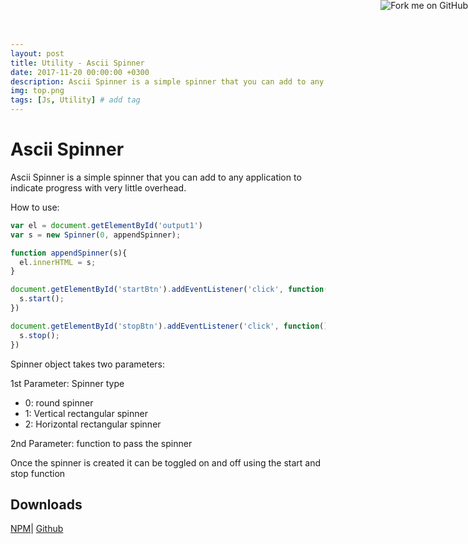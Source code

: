 ```yaml
---
layout: post
title: Utility - Ascii Spinner
date: 2017-11-20 00:00:00 +0300
description: Ascii Spinner is a simple spinner that you can add to any application to indicate progress with very little overhead.
img: top.png
tags: [Js, Utility] # add tag
---
```


# Ascii Spinner

Ascii Spinner is a simple spinner that you can add to any application to indicate progress with very little overhead.  

How to use:

```JavaScript
var el = document.getElementById('output1')
var s = new Spinner(0, appendSpinner);

function appendSpinner(s){
  el.innerHTML = s;
}

document.getElementById('startBtn').addEventListener('click', function(){
  s.start();
})

document.getElementById('stopBtn').addEventListener('click', function(){
  s.stop();
})
```

Spinner object takes two parameters:

1st Parameter: Spinner type
* 0: round spinner
* 1: Vertical rectangular spinner
* 2: Horizontal rectangular spinner

2nd Parameter: function to pass the spinner

Once the spinner is created it can be toggled on and off using the start and stop function
## Downloads
[NPM](https://www.npmjs.com/package/ascii-spinner)|
[Github](https://github.com/ignoreintuition/asciispinner)

<a href="https://github.com/ignoreintuition/asciispinner"><img style="position: absolute; top: 0; right: 0; border: 0;" src="https://camo.githubusercontent.com/e7bbb0521b397edbd5fe43e7f760759336b5e05f/68747470733a2f2f73332e616d617a6f6e6177732e636f6d2f6769746875622f726962626f6e732f666f726b6d655f72696768745f677265656e5f3030373230302e706e67" alt="Fork me on GitHub" data-canonical-src="https://s3.amazonaws.com/github/ribbons/forkme_right_green_007200.png"></a>
